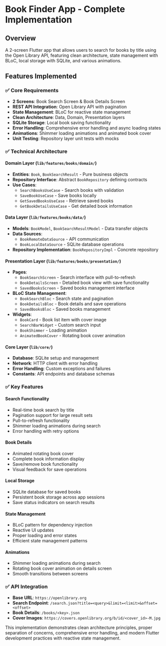 # Book Finder App - Complete Implementation

## Overview
A 2-screen Flutter app that allows users to search for books by title using the Open Library API, featuring clean architecture, state management with BLoC, local storage with SQLite, and various animations.

## Features Implemented

### ✅ Core Requirements
- **2 Screens**: Book Search Screen & Book Details Screen  
- **REST API Integration**: Open Library API with pagination
- **State Management**: BLoC for reactive state management
- **Clean Architecture**: Data, Domain, Presentation layers
- **SQLite Storage**: Local book saving functionality
- **Error Handling**: Comprehensive error handling and async loading states
- **Animations**: Shimmer loading animations and animated book cover
- **Unit Testing**: Repository layer unit tests with mocks

### ✅ Technical Architecture

#### Domain Layer (`lib/features/books/domain/`)
- **Entities**: `Book`, `BookSearchResult` - Pure business objects
- **Repository Interface**: Abstract `BookRepository` defining contracts
- **Use Cases**: 
  - `SearchBooksUseCase` - Search books with validation
  - `SaveBookUseCase` - Save books locally
  - `GetSavedBooksUseCase` - Retrieve saved books
  - `GetBookDetailsUseCase` - Get detailed book information

#### Data Layer (`lib/features/books/data/`)
- **Models**: `BookModel`, `BookSearchResultModel` - Data transfer objects
- **Data Sources**:
  - `BookRemoteDataSource` - API communication
  - `BookLocalDataSource` - SQLite database operations
- **Repository Implementation**: `BookRepositoryImpl` - Concrete repository

#### Presentation Layer (`lib/features/books/presentation/`)
- **Pages**: 
  - `BookSearchScreen` - Search interface with pull-to-refresh
  - `BookDetailsScreen` - Detailed book view with save functionality
  - `SavedBooksScreen` - Saved books management interface
- **BLoC State Management**:
  - `BookSearchBloc` - Search state and pagination
  - `BookDetailsBloc` - Book details and save operations
  - `SavedBooksBloc` - Saved books management
- **Widgets**: 
  - `BookCard` - Book list item with cover image
  - `SearchBarWidget` - Custom search input
  - `BookShimmer` - Loading animation
  - `AnimatedBookCover` - Rotating book cover animation

#### Core Layer (`lib/core/`)
- **Database**: SQLite setup and management
- **Network**: HTTP client with error handling
- **Error Handling**: Custom exceptions and failures
- **Constants**: API endpoints and database schemas

### ✅ Key Features

#### Search Functionality
- Real-time book search by title
- Pagination support for large result sets
- Pull-to-refresh functionality
- Shimmer loading animations during search
- Error handling with retry options

#### Book Details
- Animated rotating book cover
- Complete book information display
- Save/remove book functionality
- Visual feedback for save operations

#### Local Storage
- SQLite database for saved books
- Persistent book storage across app sessions
- Save status indicators on search results

#### State Management
- BLoC pattern for dependency injection
- Reactive UI updates
- Proper loading and error states
- Efficient state management patterns

#### Animations
- Shimmer loading animations during search
- Rotating book cover animation on details screen
- Smooth transitions between screens

### ✅ API Integration
- **Base URL**: `https://openlibrary.org`
- **Search Endpoint**: `/search.json?title=<query>&limit=<limit>&offset=<offset>`
- **Book Details**: `/books/<key>.json`
- **Cover Images**: `https://covers.openlibrary.org/b/id/<cover_id>-M.jpg`

This implementation demonstrates clean architecture principles, proper separation of concerns, comprehensive error handling, and modern Flutter development practices with reactive state management.
